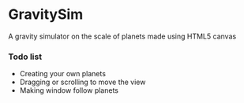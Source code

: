 # GravitySim
A gravity simulator on the scale of planets made using HTML5 canvas

### Todo list
- Creating your own planets
- Dragging or scrolling to move the view
- Making window follow planets
